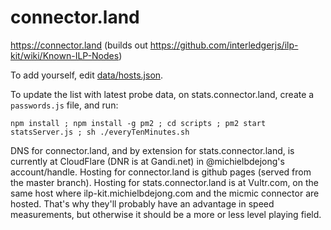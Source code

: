 # connector.land
https://connector.land (builds out https://github.com/interledgerjs/ilp-kit/wiki/Known-ILP-Nodes)

To add yourself, edit [data/hosts.json](https://github.com/michielbdejong/connector.land/edit/master/data/hosts.json).

To update the list with latest probe data, on stats.connector.land, create a `passwords.js` file, and run:

````
npm install ; npm install -g pm2 ; cd scripts ; pm2 start statsServer.js ; sh ./everyTenMinutes.sh
````

DNS for connector.land, and by extension for stats.connector.land, is currently at CloudFlare (DNR is at Gandi.net) in @michielbdejong's account/handle.
Hosting for connector.land is github pages (served from the master branch). Hosting for stats.connector.land is at Vultr.com, on the same host where
ilp-kit.michielbdejong.com and the micmic connector are hosted. That's why they'll probably have an advantage in speed measurements, but otherwise it should
be a more or less level playing field.
